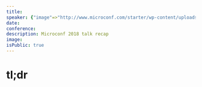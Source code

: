 ```yaml
---
title:
speaker: {"image"=>"http://www.microconf.com/starter/wp-content/uploads/sites/5/2015/05/Patrick-e1432133599821.jpg", "name"=>"Patrick Mckenzie", "title"=>"Atlas", "bioUrl"=>"http://www.microconf.com/starter/speakers/patrick-mckenzie/", "twitter"=>"", "website"=>""}
date:
conference:
description: Microconf 2018 talk recap
image:
isPublic: true
---
```


# tl;dr
